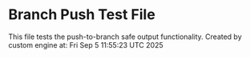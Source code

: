 # Branch Push Test File
This file tests the push-to-branch safe output functionality.
Created by custom engine at: Fri Sep  5 11:55:23 UTC 2025
